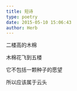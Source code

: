 ```yaml
---
title: 短诗
type: poetry
date: 2015-05-10 15:06:43
author: Herb
---
```

二楼高的木棉

木棉花飞到五楼

它不包括一颗种子的愿望

所以应该属于云头